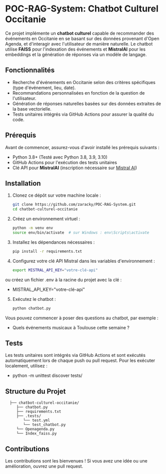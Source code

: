 # POC-RAG-System: Chatbot Culturel Occitanie

Ce projet implémente un **chatbot culturel** capable de recommander des événements en Occitanie en se basant sur des données provenant d'Open Agenda, et d'interagir avec l'utilisateur de manière naturelle. Le chatbot utilise **FAISS** pour l'indexation des événements et **MistralAI** pour les embeddings et la génération de réponses via un modèle de langage.

## Fonctionnalités

- Recherche d'événements en Occitanie selon des critères spécifiques (type d'événement, lieu, date).
- Recommandations personnalisées en fonction de la question de l'utilisateur.
- Génération de réponses naturelles basées sur des données extraites de la base vectorielle.
- Tests unitaires intégrés via GitHub Actions pour assurer la qualité du code.

## Prérequis

Avant de commencer, assurez-vous d'avoir installé les prérequis suivants :

- Python 3.8+ (Testé avec Python 3.8, 3.9, 3.10)
- GitHub Actions pour l'exécution des tests unitaires
- Clé API pour **MistralAI** (inscription nécessaire sur [Mistral AI](https://mistral.ai))

## Installation

1. Clonez ce dépôt sur votre machine locale :

   ```bash
   git clone https://github.com/zaracky/POC-RAG-System.git
   cd chatbot-culturel-occitanie


2. Créez un environnement virtuel :

   ```bash
   python -m venv env
   source env/bin/activate  # sur Windows : env\Scripts\activate

3. Installez les dépendances nécessaires :

   ```bash
   pip install -r requirements.txt

4. Configurez votre clé API Mistral dans les variables d'environnement :

   ```bash
   export MISTRAL_API_KEY="votre-clé-api"

ou créez un fichier .env à la racine du projet avec la clé :

   - MISTRAL_API_KEY="votre-clé-api"


5. Exécutez le chatbot :

   ```bash
   python chatbot.py

Vous pouvez commencer à poser des questions au chatbot, par exemple :

   - Quels événements musicaux à Toulouse cette semaine ?

## Tests

Les tests unitaires sont intégrés via GitHub Actions et sont exécutés automatiquement lors de chaque push ou pull request. Pour les exécuter localement, utilisez :

   - python -m unittest discover tests/




## Structure du Projet

      ├── chatbot-culturel-occitanie/
         ├── chatbot.py                   
         ├── requirements.txt           
         ├── .tests/         
            └── test.yml           
            └── test_chatbot.py
         └── Openagenda.py
         └── Index_faiss.py

## Contributions
Les contributions sont les bienvenues ! Si vous avez une idée ou une amélioration, ouvrez une pull request.
